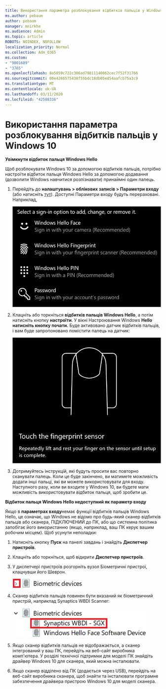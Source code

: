 ```yaml
---
title: Використання параметра розблокування відбитків пальців у Windows 10
ms.author: pebaum
author: pebaum
manager: mnirkhe
ms.audience: Admin
ms.topic: article
ROBOTS: NOINDEX, NOFOLLOW
localization_priority: Normal
ms.collection: Adm_O365
ms.custom:
- "9001689"
- "3765"
ms.openlocfilehash: 8a5059c722c306ad79811140062cec7f52f31766
ms.sourcegitcommit: 00e4266575438f55bdc18db05ed54aafcb75a3c9
ms.translationtype: MT
ms.contentlocale: uk-UA
ms.lasthandoff: 03/11/2020
ms.locfileid: "42588336"
---
```

# <a name="use-fingerprint-unlock-option-in-windows-10"></a>Використання параметра розблокування відбитків пальців у Windows 10

**Увімкнути відбиток пальця Windows Hello**

Щоб розблокувати Windows 10 за допомогою відбитків пальців, потрібно настроїти відбиток пальця Windows Hello за допомогою додавання (дозволити Windows навчитися розпізнавати) принаймні один палець. 

1. Перейдіть до **налаштувань > облікових записів > Параметри входу** (або натисніть [тут](ms-settings:signinoptions?activationSource=GetHelp)). Доступні Параметри входу будуть перераховані. Наприклад,

    ![Параметри входу.](media/sign-in-options.png)

2. Клацніть або торкніться **відбитків пальців Windows Hello**, а потім натисніть кнопку **настроїти**. У вікні Настроювання Windows **Hello натисніть кнопку почати.** Буде активовано датчик відбитків пальців, і вам буде запропоновано помістити палець на датчик:

   ![Датчик відбитків пальців.](media/fingerprint-sensor.png)

3. Дотримуйтесь інструкцій, які будуть просити вас повторно сканувати палець. Коли це буде закінчено, ви матимете можливість додати інші пальці, які ви можете використовувати для входу. Наступного разу, коли ви входите у Windows 10, ви будете мати можливість використовувати відбиток пальця, щоб зробити це.

**Відбиток пальця Windows Hello недоступний як параметр входу**

Якщо в **параметрах входу**немає функції відбитків пальців Windows Hello, це означає, що Windows не відомо про будь-який сканер відбитків пальців або сканера, ПІДКЛЮЧЕНИЙ до ПК, або що системна політика запобігає його використанню (якщо, наприклад, ваш ПК керує вашим робочим місцем). Щоб усунути неполадки: 

1. Натисніть кнопку **Пуск** на панелі завдань і знайдіть **Диспетчер пристроїв**.

2. Клацніть або торкніться, щоб відкрити **Диспетчер пристроїв**.

3. У диспетчері пристроїв розгорніть вузол Біометричні пристрої, клацнувши його Шеврон.

   ![Біометричні пристрої.](media/biometric-devices.png)

4. Сканер відбитків пальців повинен бути вказаний як біометричний пристрій, наприклад Synaptics WBDI Scanner:

   ![Біометричні пристрої.](media/biometric-devices-expanded.png)

5. Якщо сканер відбитків пальців не відображається, а сканер інтегрований у ваш ПК, перейдіть на веб-сайт виробника комп'ютера. У розділі технічної підтримки для моделі ПК знайдіть драйвер Windows 10 для сканера, який можна інсталювати.

6. Якщо сканер відділено від ПК (додається через USB), перейдіть на веб-сайт виробника сканера, щоб знайти та інсталювати програмне забезпечення драйвера пристрою Windows 10 для моделі сканера.
